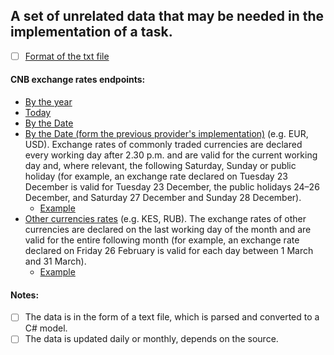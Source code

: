 ﻿## A set of unrelated data that may be needed in the implementation of a task.

- [ ] [Format of the txt file](FileFormat.md)
#### CNB exchange rates endpoints: 
  - [By the year](https://www.cnb.cz/en/financial_markets/foreign_exchange_market/exchange_rate_fixing/year.txt)
  - [Today](https://www.cnb.cz/en/financial_markets/foreign_exchange_market/exchange_rate_fixing/daily.txt)
  - [By the Date](https://www.cnb.cz/en/financial_markets/foreign_exchange_market/exchange_rate_fixing/daily.txt?date=30.08.2020)
  - [By the Date (form the previous provider's implementation)](https://www.cnb.cz/en/financial-markets/foreign-exchange-market/central-bank-exchange-rate-fixing/central-bank-exchange-rate-fixing/daily.txt) (e.g. EUR, USD). Exchange rates of commonly traded currencies are declared every working day after 2.30 p.m. and are valid for the current working day and, where relevant, the following Saturday, Sunday or public holiday (for example, an exchange rate declared on Tuesday 23 December is valid for Tuesday 23 December, the public holidays 24–26 December, and Saturday 27 December and Sunday 28 December).
    - [Example](fx_rates.txt)
  - [Other currencies rates](https://www.cnb.cz/en/financial-markets/foreign-exchange-market/fx-rates-of-other-currencies/fx-rates-of-other-currencies/fx_rates.txt?year=2022&month=9) (e.g. KES, RUB). The exchange rates of other currencies are declared on the last working day of the month and are valid for the entire following month (for example, an exchange rate declared on Friday 26 February is valid for each day between 1 March and 31 March).
    - [Example](fx_rates-others.txt)

#### Notes:
- [ ] The data is in the form of a text file, which is parsed and converted to a C# model.
- [ ] The data is updated daily or monthly, depends on the source.